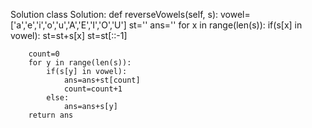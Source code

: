 Solution
class Solution:
    def reverseVowels(self, s):
        vowel=['a','e','i','o','u','A','E','I','O','U']
        st=''
        ans=''
        for x in range(len(s)):
            if(s[x] in vowel):
                st=st+s[x]
        st=st[::-1]

        count=0
        for y in range(len(s)):
            if(s[y] in vowel):
                ans=ans+st[count]
                count=count+1
            else:
                ans=ans+s[y]
        return ans
